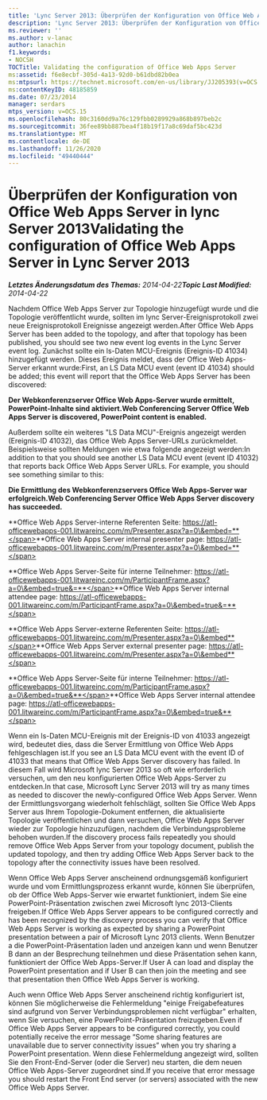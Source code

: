 ```yaml
---
title: 'Lync Server 2013: Überprüfen der Konfiguration von Office Web Apps Server'
description: 'Lync Server 2013: Überprüfen der Konfiguration von Office Web Apps Server.'
ms.reviewer: ''
ms.author: v-lanac
author: lanachin
f1.keywords:
- NOCSH
TOCTitle: Validating the configuration of Office Web Apps Server
ms:assetid: f6e8ecbf-305d-4a13-92d0-b61dbd82b0ea
ms:mtpsurl: https://technet.microsoft.com/en-us/library/JJ205393(v=OCS.15)
ms:contentKeyID: 48185859
ms.date: 07/23/2014
manager: serdars
mtps_version: v=OCS.15
ms.openlocfilehash: 80c3160dd9a76c129fbb0289929a868b897beb2c
ms.sourcegitcommit: 36fee89bb887bea4f18b19f17a8c69daf5bc423d
ms.translationtype: MT
ms.contentlocale: de-DE
ms.lasthandoff: 11/26/2020
ms.locfileid: "49440444"
---
```

# <a name="validating-the-configuration-of-office-web-apps-server-in-lync-server-2013"></a><span data-ttu-id="25831-103">Überprüfen der Konfiguration von Office Web Apps Server in lync Server 2013</span><span class="sxs-lookup"><span data-stu-id="25831-103">Validating the configuration of Office Web Apps Server in Lync Server 2013</span></span>

<div data-xmlns="http://www.w3.org/1999/xhtml">

<div class="topic" data-xmlns="http://www.w3.org/1999/xhtml" data-msxsl="urn:schemas-microsoft-com:xslt" data-cs="https://msdn.microsoft.com/">

<div data-asp="https://msdn2.microsoft.com/asp">



</div>

<div id="mainSection">

<div id="mainBody"><span data-ttu-id="25831-104">

<span> </span></span><span class="sxs-lookup"><span data-stu-id="25831-104">

<span> </span></span></span>

<span data-ttu-id="25831-105">_**Letztes Änderungsdatum des Themas:** 2014-04-22_</span><span class="sxs-lookup"><span data-stu-id="25831-105">_**Topic Last Modified:** 2014-04-22_</span></span>

<span data-ttu-id="25831-106">Nachdem Office Web Apps Server zur Topologie hinzugefügt wurde und die Topologie veröffentlicht wurde, sollten im lync Server-Ereignisprotokoll zwei neue Ereignisprotokoll Ereignisse angezeigt werden.</span><span class="sxs-lookup"><span data-stu-id="25831-106">After Office Web Apps Server has been added to the topology, and after that topology has been published, you should see two new event log events in the Lync Server event log.</span></span> <span data-ttu-id="25831-107">Zunächst sollte ein ls-Daten MCU-Ereignis (Ereignis-ID 41034) hinzugefügt werden. Dieses Ereignis meldet, dass der Office Web Apps-Server erkannt wurde:</span><span class="sxs-lookup"><span data-stu-id="25831-107">First, an LS Data MCU event (event ID 41034) should be added; this event will report that the Office Web Apps Server has been discovered:</span></span>

<span data-ttu-id="25831-108">**Der Webkonferenzserver Office Web Apps-Server wurde ermittelt, PowerPoint-Inhalte sind aktiviert.**</span><span class="sxs-lookup"><span data-stu-id="25831-108">**Web Conferencing Server Office Web Apps Server is discovered, PowerPoint content is enabled.**</span></span>

<span data-ttu-id="25831-p102">Außerdem sollte ein weiteres "LS Data MCU"-Ereignis angezeigt werden (Ereignis-ID 41032), das Office Web Apps Server-URLs zurückmeldet. Beispielsweise sollten Meldungen wie etwa folgende angezeigt werden:</span><span class="sxs-lookup"><span data-stu-id="25831-p102">In addition to that you should see another LS Data MCU event (event ID 41032) that reports back Office Web Apps Server URLs. For example, you should see something similar to this:</span></span>

<span data-ttu-id="25831-111">**Die Ermittlung des Webkonferenzservers Office Web Apps-Server war erfolgreich.**</span><span class="sxs-lookup"><span data-stu-id="25831-111">**Web Conferencing Server Office Web Apps Server discovery has succeeded.**</span></span>

<span data-ttu-id="25831-112">**Office Web Apps Server-interne Referenten Seite: https://atl-officewebapps-001.litwareinc.com/m/Presenter.aspx?a=0\&embed=**</span><span class="sxs-lookup"><span data-stu-id="25831-112">**Office Web Apps Server internal presenter page: https://atl-officewebapps-001.litwareinc.com/m/Presenter.aspx?a=0\&embed=**</span></span>

<span data-ttu-id="25831-113">**Office Web Apps Server-Seite für interne Teilnehmer: https://atl-officewebapps-001.litwareinc.com/m/ParticipantFrame.aspx?a=0\&embed=true&=**</span><span class="sxs-lookup"><span data-stu-id="25831-113">**Office Web Apps Server internal attendee page: https://atl-officewebapps-001.litwareinc.com/m/ParticipantFrame.aspx?a=0\&embed=true&=**</span></span>

<span data-ttu-id="25831-114">**Office Web Apps Server-externe Referenten Seite: https://atl-officewebapps-001.litwareinc.com/m/Presenter.aspx?a=0\&embed**</span><span class="sxs-lookup"><span data-stu-id="25831-114">**Office Web Apps Server external presenter page: https://atl-officewebapps-001.litwareinc.com/m/Presenter.aspx?a=0\&embed**</span></span>

<span data-ttu-id="25831-115">**Office Web Apps Server-Seite für interne Teilnehmer: https://atl-officewebapps-001.litwareinc.com/m/ParticipantFrame.aspx?a=0\&embed=true&**</span><span class="sxs-lookup"><span data-stu-id="25831-115">**Office Web Apps Server internal attendee page: https://atl-officewebapps-001.litwareinc.com/m/ParticipantFrame.aspx?a=0\&embed=true&**</span></span>

<span data-ttu-id="25831-116">Wenn ein ls-Daten MCU-Ereignis mit der Ereignis-ID von 41033 angezeigt wird, bedeutet dies, dass die Server Ermittlung von Office Web Apps fehlgeschlagen ist.</span><span class="sxs-lookup"><span data-stu-id="25831-116">If you see an LS Data MCU event with the event ID of 41033 that means that Office Web Apps Server discovery has failed.</span></span> <span data-ttu-id="25831-117">In diesem Fall wird Microsoft lync Server 2013 so oft wie erforderlich versuchen, um den neu konfigurierten Office Web Apps-Server zu entdecken.</span><span class="sxs-lookup"><span data-stu-id="25831-117">In that case, Microsoft Lync Server 2013 will try as many times as needed to discover the newly-configured Office Web Apps Server.</span></span> <span data-ttu-id="25831-118">Wenn der Ermittlungsvorgang wiederholt fehlschlägt, sollten Sie Office Web Apps Server aus Ihrem Topologie-Dokument entfernen, die aktualisierte Topologie veröffentlichen und dann versuchen, Office Web Apps Server wieder zur Topologie hinzuzufügen, nachdem die Verbindungsprobleme behoben wurden.</span><span class="sxs-lookup"><span data-stu-id="25831-118">If the discovery process fails repeatedly you should remove Office Web Apps Server from your topology document, publish the updated topology, and then try adding Office Web Apps Server back to the topology after the connectivity issues have been resolved.</span></span>

<span data-ttu-id="25831-119">Wenn Office Web Apps Server anscheinend ordnungsgemäß konfiguriert wurde und vom Ermittlungsprozess erkannt wurde, können Sie überprüfen, ob der Office Web Apps-Server wie erwartet funktioniert, indem Sie eine PowerPoint-Präsentation zwischen zwei Microsoft lync 2013-Clients freigeben.</span><span class="sxs-lookup"><span data-stu-id="25831-119">If Office Web Apps Server appears to be configured correctly and has been recognized by the discovery process you can verify that Office Web Apps Server is working as expected by sharing a PowerPoint presentation between a pair of Microsoft Lync 2013 clients.</span></span> <span data-ttu-id="25831-120">Wenn Benutzer a die PowerPoint-Präsentation laden und anzeigen kann und wenn Benutzer B dann an der Besprechung teilnehmen und diese Präsentation sehen kann, funktioniert der Office Web Apps-Server.</span><span class="sxs-lookup"><span data-stu-id="25831-120">If User A can load and display the PowerPoint presentation and if User B can then join the meeting and see that presentation then Office Web Apps Server is working.</span></span>

<span data-ttu-id="25831-121">Auch wenn Office Web Apps Server anscheinend richtig konfiguriert ist, können Sie möglicherweise die Fehlermeldung "einige Freigabefeatures sind aufgrund von Server Verbindungsproblemen nicht verfügbar" erhalten, wenn Sie versuchen, eine PowerPoint-Präsentation freizugeben.</span><span class="sxs-lookup"><span data-stu-id="25831-121">Even if Office Web Apps Server appears to be configured correctly, you could potentially receive the error message “Some sharing features are unavailable due to server connectivity issues” when you try sharing a PowerPoint presentation.</span></span> <span data-ttu-id="25831-122">Wenn diese Fehlermeldung angezeigt wird, sollten Sie den Front-End-Server (oder die Server) neu starten, die dem neuen Office Web Apps-Server zugeordnet sind.</span><span class="sxs-lookup"><span data-stu-id="25831-122">If you receive that error message you should restart the Front End server (or servers) associated with the new Office Web Apps Server.</span></span>

<span data-ttu-id="25831-123"></div>

<span> </span>

</div>

</div>

</span><span class="sxs-lookup"><span data-stu-id="25831-123"></div>

<span> </span>

</div>

</div>

</span></span></div>

